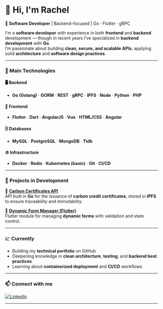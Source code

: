 # 👋 Hi, I'm Rachel  

🌱 **Software Developer** | Backend-focused | Go · Flutter · gRPC  

I'm a **software developer** with experience in both **frontend** and **backend** development — though in recent years I’ve specialized in **backend development** with **Go**.  
I’m passionate about building **clean, secure, and scalable APIs**, applying solid **architecture** and **software design practices**.  

---

### 🧠 Main Technologies  

#### 🖥️ Backend  
- **Go (Golang)**  · **GORM** · **REST** · **gRPC** · **IPFS** · **Node** · **Python** · **PHP**

#### 🎨 Frontend  
- **Flutter** · **Dart** · **AngularJS** · **Vue** · **HTML/CSS** · **Angular**

#### 🗄️ Databases  
- **MySQL** · **PostgreSQL** · **MongoDB** · **Tidb**

#### ⚙️ Infrastructure  
- **Docker** · **Redis** · **Kubernetes (basic)** · **Git** · **CI/CD**

---

### 🚀 Projects in Development  

🔹 [**Carbon Certificates API**](https://github.com/rachelJG/carbon-certificates-api)  
API built in **Go** for the issuance of **carbon credit certificates**, stored in **IPFS** to ensure traceability and immutability.  

🔹 [**Dynamic Form Manager (Flutter)**](https://github.com/rachelJG/dynamic-form-manager)  
Flutter module for managing **dynamic forms** with validation and state control.  

---

### 📈 Currently  
- Building my **technical portfolio** on GitHub  
- Deepening knowledge in **clean architecture**, **testing**, and **backend best practices**  
- Learning about **containerized deployment** and **CI/CD** workflows  

---

### 📫 Connect with me  

[![LinkedIn](https://img.shields.io/badge/LinkedIn-0077B5?style=for-the-badge&logo=linkedin&logoColor=white)](https://www.linkedin.com/in/raquel-garcia-80a11b21/)  

---

